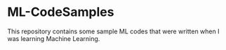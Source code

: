 # ML-CodeSamples
This repository contains some sample ML codes that were written when I was learning Machine Learning.
